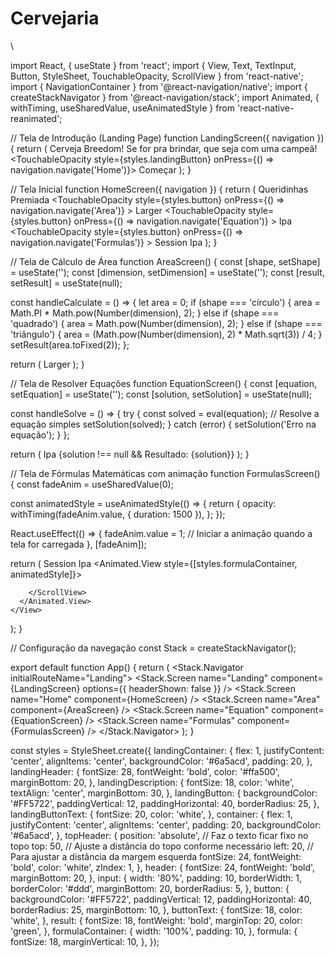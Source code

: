 # Cervejaria 
\

import React, { useState } from 'react';
import { View, Text, TextInput, Button, StyleSheet, TouchableOpacity, ScrollView } from 'react-native';
import { NavigationContainer } from '@react-navigation/native';
import { createStackNavigator } from '@react-navigation/stack';
import Animated, { withTiming, useSharedValue, useAnimatedStyle } from 'react-native-reanimated';

// Tela de Introdução (Landing Page)
function LandingScreen({ navigation }) {
  return (
    <View style={styles.landingContainer}>
      <Text style={styles.landingHeader}>Cerveja Breedom!</Text>
      <Text style={styles.landingDescription}>
       Se for pra brindar, que seja com uma campeã!
      </Text>
      <TouchableOpacity style={styles.landingButton} onPress={() => navigation.navigate('Home')}>
        <Text style={styles.landingButtonText}>Começar</Text>
      </TouchableOpacity>
    </View>
  );
}

// Tela Inicial
function HomeScreen({ navigation }) {
  return (
    <View style={styles.container}>
      <Text style={styles.header}>Queridinhas Premiada</Text>
      <TouchableOpacity
        style={styles.button}
        onPress={() => navigation.navigate('Area')}
      >
        <Text style={styles.buttonText}>Larger</Text>
      </TouchableOpacity>
      <TouchableOpacity
        style={styles.button}
        onPress={() => navigation.navigate('Equation')}
      >
        <Text style={styles.buttonText}>Ipa</Text>
      </TouchableOpacity>
      <TouchableOpacity
        style={styles.button}
        onPress={() => navigation.navigate('Formulas')}
      >
        <Text style={styles.buttonText}>Session Ipa</Text>
      </TouchableOpacity>
    </View>
  );
}

// Tela de Cálculo de Área
function AreaScreen() {
  const [shape, setShape] = useState('');
  const [dimension, setDimension] = useState('');
  const [result, setResult] = useState(null);

  const handleCalculate = () => {
    let area = 0;
    if (shape === 'círculo') {
      area = Math.PI * Math.pow(Number(dimension), 2);
    } else if (shape === 'quadrado') {
      area = Math.pow(Number(dimension), 2);
    } else if (shape === 'triângulo') {
      area = (Math.pow(Number(dimension), 2) * Math.sqrt(3)) / 4;
    }
    setResult(area.toFixed(2));
  };

  return (
    <View style={styles.container}>
      <Text style={styles.header}>Larger</Text>
    </View>
  );
}

// Tela de Resolver Equações
function EquationScreen() {
  const [equation, setEquation] = useState('');
  const [solution, setSolution] = useState(null);

  const handleSolve = () => {
    try {
      const solved = eval(equation); // Resolve a equação simples
      setSolution(solved);
    } catch (error) {
      setSolution('Erro na equação');
    }
  };

  return (
    <View style={styles.container}>
      <Text style={styles.header}>Ipa</Text>
      {solution !== null && <Text style={styles.result}>Resultado: {solution}</Text>}
    </View>
  );
}

// Tela de Fórmulas Matemáticas com animação
function FormulasScreen() {
  const fadeAnim = useSharedValue(0);

  const animatedStyle = useAnimatedStyle(() => {
    return {
      opacity: withTiming(fadeAnim.value, { duration: 1500 }),
    };
  });

  React.useEffect(() => {
    fadeAnim.value = 1; // Iniciar a animação quando a tela for carregada
  }, [fadeAnim]);

  return (
    <View style={styles.container}>
      <Text style={styles.header}>Session Ipa</Text>
      <Animated.View style={[styles.formulaContainer, animatedStyle]}>
        <ScrollView>
          
        </ScrollView>
      </Animated.View>
    </View>
  );
}

// Configuração da navegação
const Stack = createStackNavigator();

export default function App() {
  return (
    <NavigationContainer>
      <Stack.Navigator initialRouteName="Landing">
        <Stack.Screen name="Landing" component={LandingScreen} options={{ headerShown: false }} />
        <Stack.Screen name="Home" component={HomeScreen} />
        <Stack.Screen name="Area" component={AreaScreen} />
        <Stack.Screen name="Equation" component={EquationScreen} />
        <Stack.Screen name="Formulas" component={FormulasScreen} />
      </Stack.Navigator>
    </NavigationContainer>
  );
}

const styles = StyleSheet.create({
  landingContainer: {
    flex: 1,
    justifyContent: 'center',
    alignItems: 'center',
    backgroundColor: '#6a5acd',
    padding: 20,
  },
  landingHeader: {
    fontSize: 28,
    fontWeight: 'bold',
    color: '#ffa500',
    marginBottom: 20,
  },
  landingDescription: {
    fontSize: 18,
    color: 'white',
    textAlign: 'center',
    marginBottom: 30,
  },
  landingButton: {
    backgroundColor: '#FF5722',
    paddingVertical: 12,
    paddingHorizontal: 40,
    borderRadius: 25,
  },
  landingButtonText: {
    fontSize: 20,
    color: 'white',
  },
  container: {
    flex: 1,
    justifyContent: 'center',
    alignItems: 'center',
    padding: 20,
    backgroundColor: '#6a5acd',
  },
  topHeader: {
    position: 'absolute', // Faz o texto ficar fixo no topo
    top: 50, // Ajuste a distância do topo conforme necessário
    left: 20, // Para ajustar a distância da margem esquerda
    fontSize: 24,
    fontWeight: 'bold',
    color: 'white',
    zIndex: 1,
  },
  header: {
    fontSize: 24,
    fontWeight: 'bold',
    marginBottom: 20,
  },
  input: {
    width: '80%',
    padding: 10,
    borderWidth: 1,
    borderColor: '#ddd',
    marginBottom: 20,
    borderRadius: 5,
  },
  button: {
    backgroundColor: '#FF5722',
    paddingVertical: 12,
    paddingHorizontal: 40,
    borderRadius: 25,
    marginBottom: 10,
  },
  buttonText: {
    fontSize: 18,
    color: 'white',
  },
  result: {
    fontSize: 18,
    fontWeight: 'bold',
    marginTop: 20,
    color: 'green',
  },
  formulaContainer: {
    width: '100%',
    padding: 10,
  },
  formula: {
    fontSize: 18,
    marginVertical: 10,
  },
});












